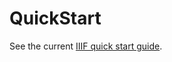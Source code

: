 # QuickStart

See the current [IIIF quick start guide](http://iiif.io/technical-details/).

<!-- #todo:0 write a new quickstart guide -->

